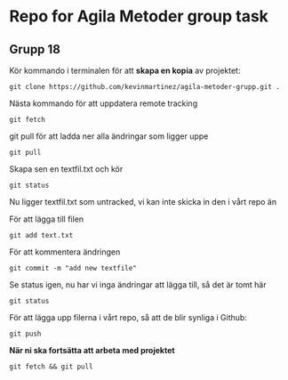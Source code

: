 # Repo for Agila Metoder group task

## Grupp 18

Kör kommando i terminalen för att **skapa en kopia** av projektet:
```git
git clone https://github.com/kevinmartinez/agila-metoder-grupp.git .
```
Nästa kommando för att uppdatera remote tracking
```git
git fetch
```
git pull för att ladda ner alla ändringar som ligger uppe
```git
git pull
```

Skapa sen en textfil.txt och kör
```git
git status
```
Nu ligger textfil.txt som untracked, vi kan inte skicka in den i vårt repo än

För att lägga till filen
```git
git add text.txt
```
För att kommentera ändringen
```git
git commit -m "add new textfile"
```
Se status igen, nu har vi inga ändringar att lägga till, så det är tomt här
```git
git status
```

För att lägga upp filerna i vårt repo, så att de blir synliga i Github:
```git
git push
```

**När ni ska fortsätta att arbeta med projektet**
```git
git fetch && git pull
```
